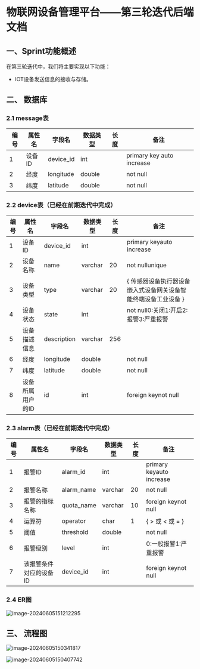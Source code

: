 # 物联网设备管理平台——第三轮迭代后端文档

## 一、Sprint功能概述

在第三轮迭代中，我们将主要实现以下功能：

- IOT设备发送信息的接收与存储。



## 二、 数据库

### 2.1 message表

| 编号 | 属性名 | 字段名    | 数据类型 | 长度 | 备注                      |
| ---- | ------ | --------- | -------- | ---- | ------------------------- |
| 1    | 设备ID | device_id | int      |      | primary key auto increase |
| 2    | 经度   | longitude | double   |      | not null                  |
| 3    | 纬度   | latitude  | double   |      | not null                  |



### 2.2 device表（已经在前期迭代中完成）

| 编号 | 属性名           | 字段名      | 数据类型 | 长度 | 备注                                                         |
| ---- | ---------------- | ----------- | -------- | ---- | ------------------------------------------------------------ |
| 1    | 设备ID           | device_id   | int      |      | primary keyauto increase                                     |
| 2    | 设备名称         | name        | varchar  | 20   | not nullunique                                               |
| 3    | 设备类型         | type        | varchar  | 20   | { 传感器设备执行器设备嵌入式设备网关设备智能终端设备工业设备 } |
| 4    | 设备状态         | state       | int      |      | not null0:关闭1:开启2:报警3:严重报警                         |
| 5    | 设备描述信息     | description | varchar  | 256  |                                                              |
| 6    | 经度             | longitude   | double   |      | not null                                                     |
| 7    | 纬度             | latitude    | double   |      | not null                                                     |
| 8    | 设备所属用户的ID | id          | int      |      | foreign keynot null                                          |



### 2.3  alarm表（已经在前期迭代中完成）

| 编号 | 属性名                 | 字段名     | 数据类型 | 长度 | 备注                     |
| ---- | ---------------------- | ---------- | -------- | ---- | ------------------------ |
| 1    | 报警ID                 | alarm_id   | int      |      | primary keyauto increase |
| 2    | 报警名称               | alarm_name | varchar  | 20   | not null                 |
| 3    | 报警的指标名称         | quota_name | varchar  | 10   | foreign keynot null      |
| 4    | 运算符                 | operator   | char     | 1    | { > 或 < 或 = }          |
| 5    | 阈值                   | threshold  | double   |      | not null                 |
| 6    | 报警级别               | level      | int      |      | 0:一般报警1:严重报警     |
| 7    | 该报警条件对应的设备ID | device_id  | int      |      | foreign keynot null      |



### 2.4 ER图

![image-20240605151212295](G:\D\2021\大规模实验\第三轮迭代后端文档.assets\image-20240605151212295-17175715337552.png)



## 三、 流程图

![image-20240605150341817](G:\D\2021\大规模实验\第三轮迭代后端文档.assets\image-20240605150341817.png)

![image-20240605150407742](G:\D\2021\大规模实验\第三轮迭代后端文档.assets\image-20240605150407742.png)